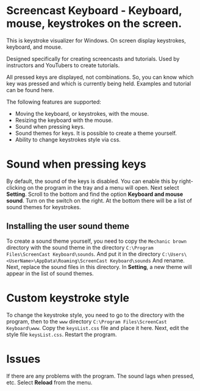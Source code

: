
# Screencast Keyboard - Keyboard, mouse, keystrokes on the screen.

This is keystroke visualizer for Windows. On screen display keystrokes, keyboard, and mouse. 

Designed specifically for creating screencasts and tutorials.
Used by instructors and YouTubers to create tutorials.

All pressed keys are displayed, not combinations. So, you can know which key was pressed and which is currently being held. Examples and tutorial can be found here.

The following features are supported:

- Moving the keyboard, or keystrokes, with the mouse.
- Resizing the keyboard with the mouse.
- Sound when pressing keys.
- Sound themes for keys. It is possible to create a theme yourself.
- Ability to change keystrokes style via css.



# Sound when pressing keys

By default, the sound of the keys is disabled.
You can enable this by right-clicking on the program in the tray and a menu will open.
Next select **Setting**. Scroll to the bottom and find the option **Keyboard and mouse sound**.
Turn on the switch on the right.
At the bottom there will be a list of sound themes for keystrokes.

## Installing the user sound theme

To create a sound theme yourself, you need to copy the `Mechanic brown` directory with the sound theme in the directory
`C:\Program Files\ScreenCast Keyboard\sounds`.
And put it in the directory
`C:\Users\<UserName>\AppData\Roaming\ScreenCast Keyboard\sounds`
And rename.
Next, replace the sound files in this directory.
In **Setting**, a new theme will appear in the list of sound themes.


# Custom keystroke style

To change the keystroke style, you need to go to the directory with the program, then to the `www` directory
`C:\Program Files\ScreenCast Keyboard\www`.
Copy the `keysList.css` file and place it here.
Next, edit the style file `keysList.css`.
Restart the program.


# Issues

If there are any problems with the program.
The sound lags when pressed, etc.
Select **Reload** from the menu.


